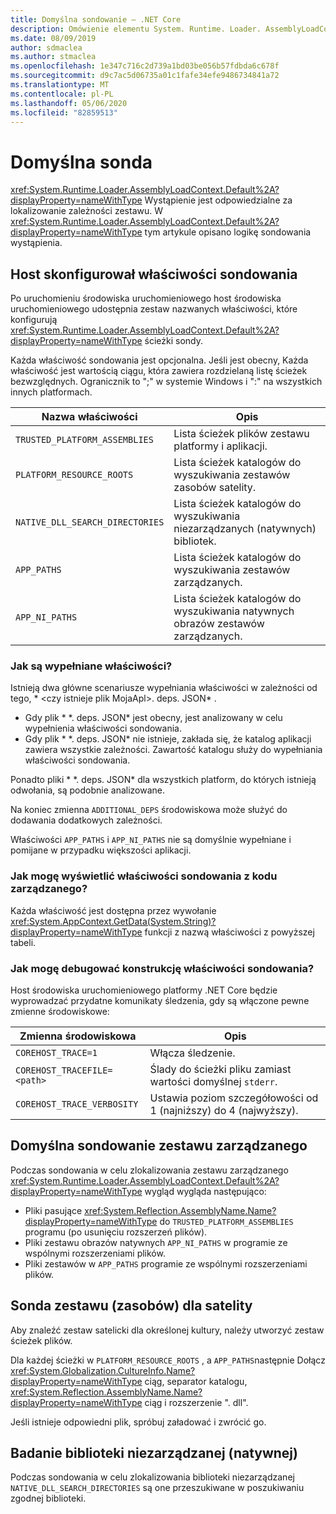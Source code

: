 ```yaml
---
title: Domyślna sondowanie — .NET Core
description: Omówienie elementu System. Runtime. Loader. AssemblyLoadContext. default sondowania w celu lokalizowania zależności.
ms.date: 08/09/2019
author: sdmaclea
ms.author: stmaclea
ms.openlocfilehash: 1e347c716c2d739a1bd03be056b57fdbda6c678f
ms.sourcegitcommit: d9c7ac5d06735a01c1fafe34efe9486734841a72
ms.translationtype: MT
ms.contentlocale: pl-PL
ms.lasthandoff: 05/06/2020
ms.locfileid: "82859513"
---
```

# <a name="default-probing"></a>Domyślna sonda

<xref:System.Runtime.Loader.AssemblyLoadContext.Default%2A?displayProperty=nameWithType> Wystąpienie jest odpowiedzialne za lokalizowanie zależności zestawu. W <xref:System.Runtime.Loader.AssemblyLoadContext.Default%2A?displayProperty=nameWithType> tym artykule opisano logikę sondowania wystąpienia.

## <a name="host-configured-probing-properties"></a>Host skonfigurował właściwości sondowania

Po uruchomieniu środowiska uruchomieniowego host środowiska uruchomieniowego udostępnia zestaw nazwanych właściwości, które konfigurują <xref:System.Runtime.Loader.AssemblyLoadContext.Default%2A?displayProperty=nameWithType> ścieżki sondy.

Każda właściwość sondowania jest opcjonalna. Jeśli jest obecny, Każda właściwość jest wartością ciągu, która zawiera rozdzielaną listę ścieżek bezwzględnych. Ogranicznik to ";" w systemie Windows i ":" na wszystkich innych platformach.

|Nazwa właściwości                 |Opis  |
|------------------------------|---------|
|`TRUSTED_PLATFORM_ASSEMBLIES`   | Lista ścieżek plików zestawu platformy i aplikacji. |
|`PLATFORM_RESOURCE_ROOTS`       | Lista ścieżek katalogów do wyszukiwania zestawów zasobów satelity. |
|`NATIVE_DLL_SEARCH_DIRECTORIES` | Lista ścieżek katalogów do wyszukiwania niezarządzanych (natywnych) bibliotek.        |
|`APP_PATHS`                     | Lista ścieżek katalogów do wyszukiwania zestawów zarządzanych. |
|`APP_NI_PATHS`                  | Lista ścieżek katalogów do wyszukiwania natywnych obrazów zestawów zarządzanych. |

### <a name="how-are-the-properties-populated"></a>Jak są wypełniane właściwości?

Istnieją dwa główne scenariusze wypełniania właściwości w zależności od tego, * \<czy istnieje plik MojaApl>. deps. JSON* .

- Gdy plik * \*. deps. JSON* jest obecny, jest analizowany w celu wypełnienia właściwości sondowania.
- Gdy plik * \*. deps. JSON* nie istnieje, zakłada się, że katalog aplikacji zawiera wszystkie zależności. Zawartość katalogu służy do wypełniania właściwości sondowania.

Ponadto pliki * \*. deps. JSON* dla wszystkich platform, do których istnieją odwołania, są podobnie analizowane.

Na koniec zmienna `ADDITIONAL_DEPS` środowiskowa może służyć do dodawania dodatkowych zależności.

Właściwości `APP_PATHS` i `APP_NI_PATHS` nie są domyślnie wypełniane i pomijane w przypadku większości aplikacji.

### <a name="how-do-i-see-the-probing-properties-from-managed-code"></a>Jak mogę wyświetlić właściwości sondowania z kodu zarządzanego?

Każda właściwość jest dostępna przez wywołanie <xref:System.AppContext.GetData(System.String)?displayProperty=nameWithType> funkcji z nazwą właściwości z powyższej tabeli.

### <a name="how-do-i-debug-the-probing-properties-construction"></a>Jak mogę debugować konstrukcję właściwości sondowania?

Host środowiska uruchomieniowego platformy .NET Core będzie wyprowadzać przydatne komunikaty śledzenia, gdy są włączone pewne zmienne środowiskowe:

|Zmienna środowiskowa        |Opis  |
|----------------------------|---------|
|`COREHOST_TRACE=1`          |Włącza śledzenie.|
|`COREHOST_TRACEFILE=<path>` |Ślady do ścieżki pliku zamiast wartości domyślnej `stderr`.|
|`COREHOST_TRACE_VERBOSITY`  |Ustawia poziom szczegółowości od 1 (najniższy) do 4 (najwyższy).|

## <a name="managed-assembly-default-probing"></a>Domyślna sondowanie zestawu zarządzanego

Podczas sondowania w celu zlokalizowania zestawu zarządzanego <xref:System.Runtime.Loader.AssemblyLoadContext.Default%2A?displayProperty=nameWithType> wygląd wygląda następująco:

- Pliki pasujące <xref:System.Reflection.AssemblyName.Name?displayProperty=nameWithType> do `TRUSTED_PLATFORM_ASSEMBLIES` programu (po usunięciu rozszerzeń plików).
- Pliki zestawu obrazów natywnych `APP_NI_PATHS` w programie ze wspólnymi rozszerzeniami plików.
- Pliki zestawów w `APP_PATHS` programie ze wspólnymi rozszerzeniami plików.

## <a name="satellite-resource-assembly-probing"></a>Sonda zestawu (zasobów) dla satelity

Aby znaleźć zestaw satelicki dla określonej kultury, należy utworzyć zestaw ścieżek plików.

Dla każdej ścieżki w `PLATFORM_RESOURCE_ROOTS` , a `APP_PATHS`następnie Dołącz <xref:System.Globalization.CultureInfo.Name?displayProperty=nameWithType> ciąg, separator katalogu, <xref:System.Reflection.AssemblyName.Name?displayProperty=nameWithType> ciąg i rozszerzenie ". dll".

Jeśli istnieje odpowiedni plik, spróbuj załadować i zwrócić go.

## <a name="unmanaged-native-library-probing"></a>Badanie biblioteki niezarządzanej (natywnej)

Podczas sondowania w celu zlokalizowania biblioteki niezarządzanej `NATIVE_DLL_SEARCH_DIRECTORIES` są one przeszukiwane w poszukiwaniu zgodnej biblioteki.
